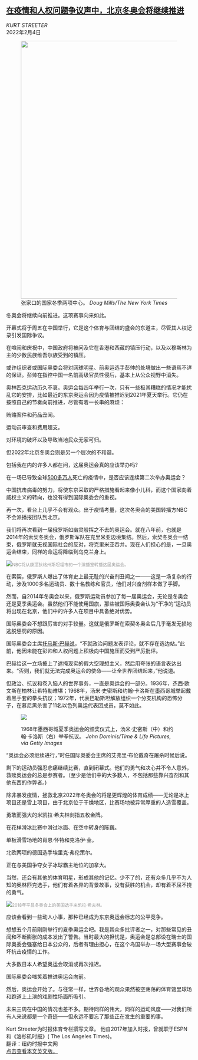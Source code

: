 <!--1643967422000-->
[在疫情和人权问题争议声中，北京冬奥会将继续推进](https://cn.nytimes.com/sports/20220204/china-winter-olympics-covid/)
------

<address>KURT STREETER</address><time pudate="2022-02-04 05:07:03" datetime="2022-02-04 05:07:03">2022年2月4日</time><figure><img src="https://images.weserv.nl/?url=static01.nyt.com/images/2022/02/03/sports/03streeter-sot-beijing/merlin_201154356_9b72d0af-b18e-4d01-9f04-68db25cea67a-master1050.jpg" width="1050" height="700"><figcaption>张家口的国家冬季两项中心。 <cite>Doug Mills/The New York Times</cite></figcaption></figure><section><p>冬奥会将继续向前推进。这项赛事向来如此。</p><p>开幕式将于周五在中国举行，它是这个体育与团结的盛会的东道主，尽管其人权记录引发国际争议。</p><p>在喧闹和庆祝中，中国政府将被问及它在香港和西藏的镇压行动，以及以穆斯林为主的少数民族维吾尔族受到的镇压。</p><p>或许组织者或国际奥委会将对网球明星、前奥运选手彭帅的处境做出一些语焉不详的保证。彭帅在指控中国一名前高级官员性侵后，基本上从公众视野中消失。</p><p>奥林匹克运动历久不衰。奥运会每四年举行一次，只有一些极其糟糕的情况才能扰乱它的安排，比如最近的东京奥运会因为疫情被推迟到2021年夏天举行。它仍在按照自己的节奏向前推进，尽管有着一长串的麻烦：</p><p>贿赂案件和药品丑闻。</p><p>运动员审查和费用超支。</p><p>对环境的破坏以及导致当地民众无家可归。</p><p>但2022年北京冬奥会则是另一个层次的不和谐。</p><p>包括我在内的许多人都在问，这届奥运会真的应该举办吗?</p><p>在一场已导致全球<a href="https://www.nytimes.com/interactive/2021/world/covid-cases.html">500多万人</a>死亡的疫情中，是否应该连续第二次举办奥运会？</p><p>中国抗击病毒的努力，将使东京采取的严格措施看起来像小儿科，而这个国家向着威权主义的转向，也没有得到国际奥委会的重视。</p><p>再一次，看台上几乎不会有观众。出于疫情考量，这次冬奥会的美国转播方NBC不会派播报团队到北京。</p><p>我们将再次看到一届俄罗斯如幽灵般挥之不去的奥运会。就在八年前，也就是2014年的索契冬奥会，俄罗斯军队在克里米亚边境集结。然后，索契冬奥会一结束，俄罗斯就无视国际社会的反对，将克里米亚吞并。现在人们担心的是，一旦奥运会结束，同样的命运将降临到乌克兰身上。</p><p><img src="https://images.weserv.nl/?url=static01.nyt.com/images/2022/02/03/sports/03streeter-sot-stamford/merlin_201219996_c8da5c13-a7ce-49e1-ab46-9b11574ffbbd-master1050.jpg"><small style="color: #999;">NBC将从康涅狄格州斯坦福市的一个演播室转播这届奥运会。</small></p><p>在索契，俄罗斯人爆出了体育史上最无耻的兴奋剂丑闻之一——这是一场复杂的行动，涉及1000多名运动员、数十名教练和官员，他们对兴奋剂样本做了手脚。</p><p>然而，自2014年冬奥会以来，俄罗斯运动员参加了每一届奥运会，无论是冬奥会还是夏季奥运会。虽然他们不能使用国旗，那些被国际奥委会认为“干净的”运动员将出现在北京，他们中的许多人在项目中具备绝对优势。</p><p>国际奥委会不想跟厉害的对手较量。这就是俄罗斯在索契冬奥会后几乎毫发无损地逃脱惩罚的原因。</p><p>国际奥委会主席<a rel="noopener noreferrer" target="_blank" href="https://www.usatoday.com/story/sports/olympics/2021/12/08/2022-beijing-olympics-ioc-president-dismisses-diplomatic-boycotts/6435358001/">托马斯·巴赫说</a>，“不就政治问题发表评论，就不存在选边站。”此前，他因未能在彭帅和人权问题上积极向中国施压而受到严厉批评。</p><p>巴赫给这一立场披上了遮掩现实的假大空理想主义，然后用夸张的语言表达出来。“否则，我们就无法完成奥运会的使命——让全世界团结起来，”他说道。</p><p>但政治、抗议和卷入恼人的世界事务，一直是奥运会的一部分。1936年，杰西·欧文斯在柏林让希特勒难堪；1968年，汤米·史密斯和约翰·卡洛斯在墨西哥城举起戴着黑手套的拳头抗议；1972年，代表巴勒斯坦解放组织一个分支机构的恐怖分子，在慕尼黑杀害了11名以色列奥运代表团成员，莫不如此。</p><p><figure><img src="https://images.weserv.nl/?url=static01.nyt.com/images/2022/02/03/sports/03streeter-sot/merlin_77245537_ae49ae18-72b1-4175-9c00-9241f22caa46-jumbo.jpg"></p><figcaption>1968年墨西哥城夏季奥运会的颁奖仪式上，汤米·史密斯（中）和约翰·卡洛斯（右）举拳抗议。 <cite>John Dominis/Time & Life Pictures, via Getty Images</cite></figcaption></figure><p>“奥运会必须继续进行，”时任国际奥委会主席的艾弗里·布伦戴奇在屠杀时候后说。</p><p>剩下的运动员强忍悲痛继续比赛，直到闭幕式。他们的勇气和决心并不令人意外，救赎奥运会的总是参赛者。（至少是他们中的大多数人，不包括那些靠兴奋剂和其他东西的作弊者。)</p><p>除非暴发疫情，拯救北京2022年冬奥会的将是更辉煌的体育成绩——无论是冰上项目还是雪上项目，由于北京位于干燥地区，比赛场地被异常厚重的人造雪覆盖。</p><p>勇敢而强大的米凯拉·希夫林剑指五枚金牌。</p><p>在花样滑冰比赛中滑过冰面、在空中转身的陈巍。</p><p>单板滑雪场地的肖恩·怀特和克洛伊·金。</p><p>北欧两项的德国选手埃里克·弗伦策尔。</p><p>正在与美国争夺女子冰球霸主地位的加拿大。</p><p>当然，还会有其他的体育明星，形成其他的记忆。少不了的，还有众多几乎不为人知的奥林匹克选手，他们有着各异的背景故事，没有获胜的机会，却有着不屈不挠的勇气。</p><p><img src="https://images.weserv.nl/?url=static01.nyt.com/images/2022/02/03/sports/03streeter-sot-ski/merlin_134364011_732a7a29-dbdf-4473-8d99-d4d0a1a45e76-master1050.jpg"><small style="color: #999;">2018年平昌冬奥会上的美国选手米凯拉·希夫林。</small></p><p>应该会看到一些动人小事，那种已经成为东京奥运会标志的公平竞争。</p><p>想想五个月前刚刚举行的夏季奥运会吧。我是其众多批评者之一，对那些常见的丑闻和不断膨胀的成本发出了警告。当时最大的担忧是，奥运会是总部设在瑞士的国际奥委会强塞给日本公众的，后者有理由担心，在这个岛国举办一场大型赛事会破坏抗击疫情的工作。</p><p>大多数日本人希望奥运会取消或再次推迟。 </p><p>国际奥委会嗤笑着推进奥运会向前。</p><p>然后，奥运会开始了。与往常一样，世界各地的观众果然被空荡荡的体育馆里球场和跑道上上演的戏剧性场面所吸引。</p><p>未来三周在中国的情况也差不多。期待同样的伟大，同样的运动风度——对我们所有人来说都是一个奇迹——但永远不要忘了那些正在发生的重要的事。</p></section><footer><p>Kurt Streeter为时报体育专栏撰写文章。 他自2017年加入时报，曾就职于ESPN和《洛杉矶时报》( The Los Angeles Times)。<br>翻译：纽约时报中文网<br><a rel="nofollow" target="_blank" href="https://www.nytimes.com/2022/02/03/sports/olympics/china-winter-olympics-covid.html">点击查看本文英文版。</a></p></footer>

